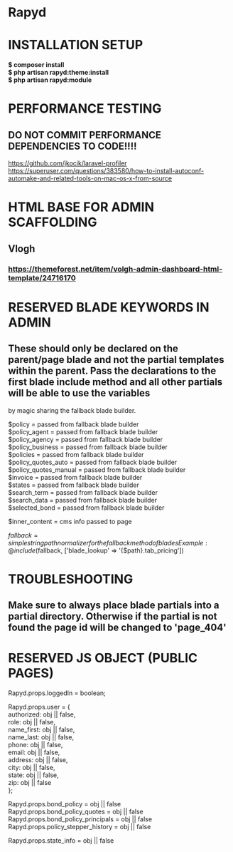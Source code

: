 # Rapyd

# INSTALLATION SETUP
__$ composer install__  
__$ php artisan rapyd:theme:install__  
__$ php artisan rapyd:module__  

# PERFORMANCE TESTING
## DO NOT COMMIT PERFORMANCE DEPENDENCIES TO CODE!!!!
https://github.com/jkocik/laravel-profiler
https://superuser.com/questions/383580/how-to-install-autoconf-automake-and-related-tools-on-mac-os-x-from-source

# HTML BASE FOR ADMIN SCAFFOLDING
## Vlogh 
### https://themeforest.net/item/volgh-admin-dashboard-html-template/24716170


# RESERVED BLADE KEYWORDS IN ADMIN
## These should only be declared on the parent/page blade and not the partial templates within the parent. Pass the declarations to the first blade include method and all other partials will be able to use the variables
by magic sharing the fallback blade builder.

$policy               = passed from fallback blade builder  
$policy_agent         = passed from fallback blade builder  
$policy_agency        = passed from fallback blade builder  
$policy_business      = passed from fallback blade builder  
$policies             = passed from fallback blade builder  
$policy_quotes_auto   = passed from fallback blade builder  
$policy_quotes_manual = passed from fallback blade builder  
$invoice              = passed from fallback blade builder  
$states               = passed from fallback blade builder  
$search_term          = passed from fallback blade builder  
$search_data          = passed from fallback blade builder  
$selected_bond        = passed from fallback blade builder  

$inner_content        = cms info passed to page  

$fallback = simple string path normalizer for the fallback method of blades
Example: @include($fallback, ['blade_lookup' => '{$path}.tab_pricing'])

# TROUBLESHOOTING
## Make sure to always place blade partials into a partial directory. Otherwise if the partial is not found the page id will be changed to 'page_404'


# RESERVED JS OBJECT (PUBLIC PAGES)
Rapyd.props.loggedIn = boolean;  
  
Rapyd.props.user = {  
  authorized: obj || false,  
  role:       obj || false,  
  name_first: obj || false,  
  name_last:  obj || false,  
  phone:      obj || false,  
  email:      obj || false,  
  address:    obj || false,  
  city:       obj || false,  
  state:      obj || false,  
  zip:        obj || false  
};  
  
Rapyd.props.bond_policy             = obj || false  
Rapyd.props.bond_policy_quotes      = obj || false  
Rapyd.props.bond_policy_principals  = obj || false  
Rapyd.props.policy_stepper_history  = obj || false  
  
Rapyd.props.state_info = obj || false  
